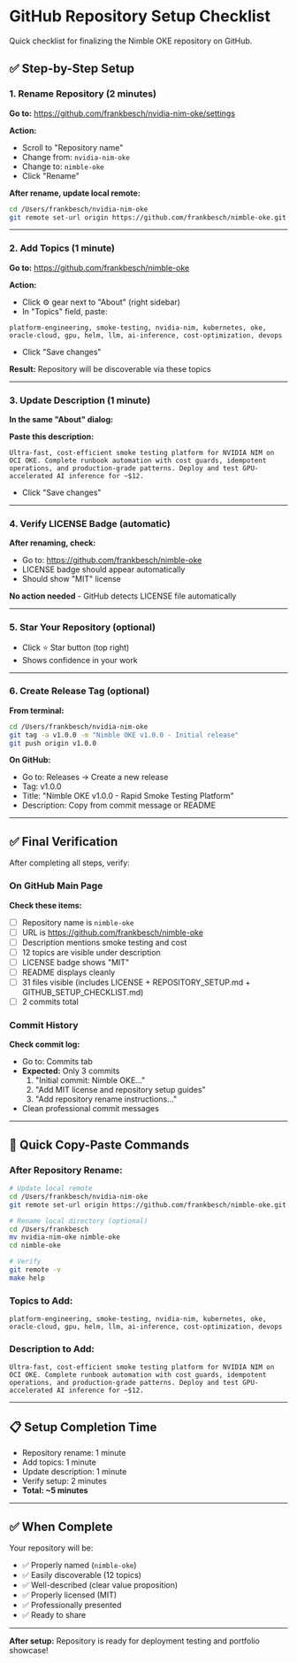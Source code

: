 # GitHub Repository Setup Checklist

Quick checklist for finalizing the Nimble OKE repository on GitHub.

## ✅ Step-by-Step Setup

### 1. Rename Repository (2 minutes)

**Go to:** https://github.com/frankbesch/nvidia-nim-oke/settings

**Action:**
- Scroll to "Repository name"
- Change from: `nvidia-nim-oke`
- Change to: `nimble-oke`
- Click "Rename"

**After rename, update local remote:**
```bash
cd /Users/frankbesch/nvidia-nim-oke
git remote set-url origin https://github.com/frankbesch/nimble-oke.git
```

---

### 2. Add Topics (1 minute)

**Go to:** https://github.com/frankbesch/nimble-oke

**Action:**
- Click ⚙️ gear next to "About" (right sidebar)
- In "Topics" field, paste:

```
platform-engineering, smoke-testing, nvidia-nim, kubernetes, oke, oracle-cloud, gpu, helm, llm, ai-inference, cost-optimization, devops
```

- Click "Save changes"

**Result:** Repository will be discoverable via these topics

---

### 3. Update Description (1 minute)

**In the same "About" dialog:**

**Paste this description:**
```
Ultra-fast, cost-efficient smoke testing platform for NVIDIA NIM on OCI OKE. Complete runbook automation with cost guards, idempotent operations, and production-grade patterns. Deploy and test GPU-accelerated AI inference for ~$12.
```

- Click "Save changes"

---

### 4. Verify LICENSE Badge (automatic)

**After renaming, check:**
- Go to: https://github.com/frankbesch/nimble-oke
- LICENSE badge should appear automatically
- Should show "MIT" license

**No action needed** - GitHub detects LICENSE file automatically

---

### 5. Star Your Repository (optional)

- Click ⭐ Star button (top right)
- Shows confidence in your work

---

### 6. Create Release Tag (optional)

**From terminal:**
```bash
cd /Users/frankbesch/nvidia-nim-oke
git tag -a v1.0.0 -m "Nimble OKE v1.0.0 - Initial release"
git push origin v1.0.0
```

**On GitHub:**
- Go to: Releases → Create a new release
- Tag: v1.0.0
- Title: "Nimble OKE v1.0.0 - Rapid Smoke Testing Platform"
- Description: Copy from commit message or README

---

## ✅ Final Verification

After completing all steps, verify:

### On GitHub Main Page

**Check these items:**
- [ ] Repository name is `nimble-oke`
- [ ] URL is https://github.com/frankbesch/nimble-oke
- [ ] Description mentions smoke testing and cost
- [ ] 12 topics are visible under description
- [ ] LICENSE badge shows "MIT"
- [ ] README displays cleanly
- [ ] 31 files visible (includes LICENSE + REPOSITORY_SETUP.md + GITHUB_SETUP_CHECKLIST.md)
- [ ] 2 commits total

### Commit History

**Check commit log:**
- Go to: Commits tab
- **Expected:** Only 3 commits
  1. "Initial commit: Nimble OKE..."
  2. "Add MIT license and repository setup guides"
  3. "Add repository rename instructions..."
- Clean professional commit messages

---

## 🎯 Quick Copy-Paste Commands

### After Repository Rename:

```bash
# Update local remote
cd /Users/frankbesch/nvidia-nim-oke
git remote set-url origin https://github.com/frankbesch/nimble-oke.git

# Rename local directory (optional)
cd /Users/frankbesch
mv nvidia-nim-oke nimble-oke
cd nimble-oke

# Verify
git remote -v
make help
```

### Topics to Add:

```
platform-engineering, smoke-testing, nvidia-nim, kubernetes, oke, oracle-cloud, gpu, helm, llm, ai-inference, cost-optimization, devops
```

### Description to Add:

```
Ultra-fast, cost-efficient smoke testing platform for NVIDIA NIM on OCI OKE. Complete runbook automation with cost guards, idempotent operations, and production-grade patterns. Deploy and test GPU-accelerated AI inference for ~$12.
```

---

## 📋 Setup Completion Time

- Repository rename: 1 minute
- Add topics: 1 minute
- Update description: 1 minute
- Verify setup: 2 minutes
- **Total: ~5 minutes**

---

## ✅ When Complete

Your repository will be:
- ✅ Properly named (`nimble-oke`)
- ✅ Easily discoverable (12 topics)
- ✅ Well-described (clear value proposition)
- ✅ Properly licensed (MIT)
- ✅ Professionally presented
- ✅ Ready to share

---

**After setup:** Repository is ready for deployment testing and portfolio showcase!


